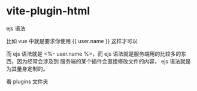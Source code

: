 # vite-plugin-html

ejs 语法

比如 vue 中就是要求你使用 {{ user.name }} 这样才可以

而 ejs 语法就是  <%- user.name %>，而 ejs 语法就是服务端用的比较多的东西，因为经常会涉及到 服务端的某个插件会直接修改文件的内容， ejs 语法就是为其量身定制的。

看 plugins 文件夹

